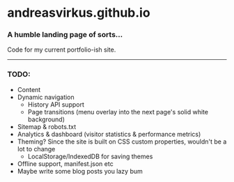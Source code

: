 # andreasvirkus.github.io
### A humble landing page of sorts...

Code for my current portfolio-ish site.

----------
### TODO:

- Content
- Dynamic navigation
    - History API support
    - Page transitions (menu overlay into the next page's solid white background)
- Sitemap & robots.txt
- Analytics & dashboard (visitor statistics & performance metrics)
- Theming? Since the site is built on CSS custom properties, wouldn't be a lot to change
    - LocalStorage/IndexedDB for saving themes
- Offline support, manifest.json etc
- Maybe write some blog posts you lazy bum
